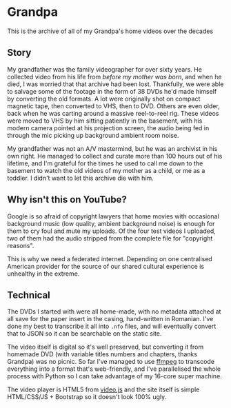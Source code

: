 # Grandpa

This is the archive of all of my Grandpa's home videos over the decades

## Story

My grandfather was the family videographer for over sixty years.  He collected
video from his life from *before my mother was born*, and when he died, I was
worried that that archive had been lost.  Thankfully, we were able to salvage
some of the footage in the form of 38 DVDs he'd made himself by converting the
old formats.  A lot were originally shot on compact magnetic tape, then
converted to VHS, then to DVD.  Others are even older, back when he was carting
around a massive reel-to-reel rig.  These videos were moved to VHS by him
sitting patiently in the basement, with his modern camera pointed at his
projection screen, the audio being fed in through the mic picking up background
ambient room noise.

My grandfather was not an A/V mastermind, but he was an archivist in his own
right.  He managed to collect and curate more than 100 hours out of his
lifetime, and I'm grateful for the times he used to call me down to the
basement to watch the old videos of my mother as a child, or me as a toddler.
I didn't want to let this archive die with him.


## Why isn't this on YouTube?

Google is so afraid of copyright lawyers that home movies with occasional
background music (low quality, ambient background noise) is enough for them to
cry foul and mute my uploads.  Of the four test videos I uploaded, two of them
had the audio stripped from the complete file for "copyright reasons".

This is why we need a federated internet.  Depending on one centralised
American provider for the source of our shared cultural experience is unhealthy
in the extreme.


## Technical

The DVDs I started with were all home-made, with no metadata attached at all
save for the paper insert in the casing, hand-written in Romanian.  I've done
my best to transcribe it all into `.nfo` files, and will eventually convert
that to JSON so it can be searchable on the static site.

The video itself is digital so it's well preserved, but converting it from
homemade DVD (with variable titles numbers and chapters, thanks Grandpa) was
no picnic.  So far I've managed to use [ffmpeg](https://ffmpeg.org/) to
transcode everything into a format that's web-friendly, and I've parallelised
the whole process with Python so I can take advantage of my 16-core super
machine.

The video player is HTML5 from [video.js](http://videojs.com/) and the site
itself is simple HTML/CSS/JS + Bootstrap so it doesn't look 100% ugly.

